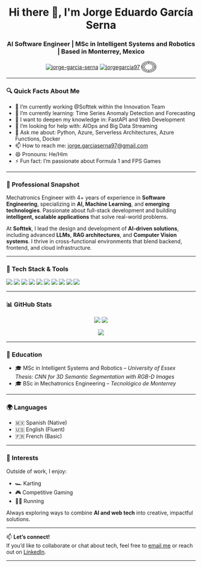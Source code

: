 <h1 align="center">Hi there 👋, I'm Jorge Eduardo García Serna</h1>
<h3 align="center">AI Software Engineer | MSc in Intelligent Systems and Robotics | Based in Monterrey, Mexico</h3>

<p align="center">
<a href="https://www.linkedin.com/in/jorge-garc%C3%ADa-serna-7a756484/" target="blank"><img align="center" src="https://raw.githubusercontent.com/rahuldkjain/github-profile-readme-generator/master/src/images/icons/Social/linked-in-alt.svg" alt="jorge-garcia-serna" height="30" width="40" /></a>
<a href="https://instagram.com/jorgegs1497" target="blank"><img align="center" src="https://raw.githubusercontent.com/rahuldkjain/github-profile-readme-generator/master/src/images/icons/Social/instagram.svg" alt="jorgegarcia97" height="30" width="40" /></a>
<a href="https://vsco.co/jorgegarcia197/gallery" target="blank"><img align="center" src="./vsco.svg" alt="jorgegarcia97" height="30" width="40" /></a>
</p>

---

### 🔍 Quick Facts About Me

- 🔭 I’m currently working @Softtek within the Innovation Team
- 🌱 I’m currently learning: Time Series Anomaly Detection and Forecasting
- 👀 I want to deepen my knowledge in: FastAPI and Web Development
- 🤔 I’m looking for help with: AIOps and Big Data Streaming
- 💬 Ask me about: Python, Azure, Serverless Architectures, Azure Functions, Docker
- 📫 How to reach me: jorge.garciaserna97@gmail.com
- 😄 Pronouns: He/Him
- ⚡ Fun fact: I’m passionate about Formula 1 and FPS Games

---

### 💼 Professional Snapshot

Mechatronics Engineer with 4+ years of experience in **Software Engineering**, specializing in **AI, Machine Learning**, and **emerging technologies**. Passionate about full-stack development and building **intelligent, scalable applications** that solve real-world problems.

At **Softtek**, I lead the design and development of **AI-driven solutions**, including advanced **LLMs**, **RAG architectures**, and **Computer Vision systems**. I thrive in cross-functional environments that blend backend, frontend, and cloud infrastructure.

---

### 🧠 Tech Stack & Tools

<p>
  <img src="https://img.shields.io/badge/microsoft%20azure-0089D6?style=for-the-badge&logo=microsoft-azure&logoColor=white"/>
  <img src="https://img.shields.io/badge/Azure_Functions-0062AD?style=for-the-badge&logo=azure-functions&logoColor=white"/>
  <img src="https://img.shields.io/badge/GitHub_Actions-2088FF?style=for-the-badge&logo=github-actions&logoColor=white"/>
  <img src="https://img.shields.io/badge/firebase-ffca28?style=for-the-badge&logo=firebase&logoColor=black"/>
  <img src="https://img.shields.io/badge/Python-FFD43B?style=for-the-badge&logo=python&logoColor=blue"/>
  <img src="https://img.shields.io/badge/Streamlit-FF4B4B?style=for-the-badge&logo=Streamlit&logoColor=white"/>
  <img src="https://img.shields.io/badge/OpenCV-27338e?style=for-the-badge&logo=OpenCV&logoColor=white"/>
  <img src="https://img.shields.io/badge/Docker-2CA5E0?style=for-the-badge&logo=docker&logoColor=white"/>
  <img src="https://img.shields.io/badge/scikit_learn-F7931E?style=for-the-badge&logo=scikit-learn&logoColor=white"/>
  <img src="https://img.shields.io/badge/Pandas-2C2D72?style=for-the-badge&logo=pandas&logoColor=white"/>
</p>


---

### 📊 GitHub Stats

<p align="center">
  <img src="https://github-readme-stats.vercel.app/api?username=jorgegarcia197&show_icons=true&theme=github_dark" />
  <img src="https://github-readme-stats.vercel.app/api/top-langs/?username=jorgegarcia197&layout=compact&theme=github_dark" />
</p>

<p align="center">
  <img src="https://github-profile-summary-cards.vercel.app/api/cards/profile-details?username=jorgegarcia197&theme=vue" />
</p>

---

### 📘 Education

- 🎓 MSc in Intelligent Systems and Robotics – *University of Essex*  
  *Thesis: CNN for 3D Semantic Segmentation with RGB-D Images*  
- 🎓 BSc in Mechatronics Engineering – *Tecnológico de Monterrey*

---

### 🌍 Languages

- 🇲🇽 Spanish (Native)  
- 🇺🇸 English (Fluent)  
- 🇫🇷 French (Basic)

---

### 🎯 Interests

Outside of work, I enjoy:
- 🏎️ Karting  
- 🎮 Competitive Gaming  
- 🏃‍♂️ Running

Always exploring ways to combine **AI and web tech** into creative, impactful solutions.

---

📫 **Let’s connect!**  
If you’d like to collaborate or chat about tech, feel free to [email me](mailto:jorge.garciaserna97@gmail.com) or reach out on [LinkedIn](https://www.linkedin.com/in/jorge-garc%C3%ADa-serna-7a756484/).

---

